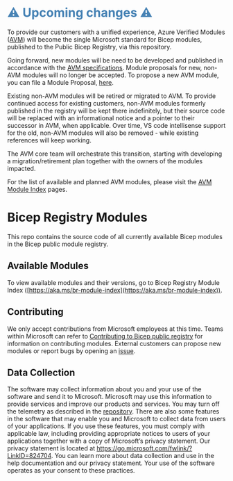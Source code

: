 <h1 style="color: steelblue;">⚠️ Upcoming changes ⚠️</h1>

To provide our customers with a unified experience, Azure Verified Modules ([AVM](https://aka.ms/AVM)) will become the single Microsoft standard for Bicep modules, published to the Public Bicep Registry, via this repository.

Going forward, new modules will be need to be developed and published in accordance with the [AVM specifications](https://azure.github.io/Azure-Verified-Modules/specs/module-specs/). Module proposals for new, non-AVM modules will no longer be accepted. To propose a new AVM module, you can file a Module Proposal, [here](https://aka.ms/AVM/ModuleProposal).

Existing non-AVM modules will be retired or migrated to AVM. To provide continued access for existing customers, non-AVM modules formerly published in the registry will be kept there indefinitely, but their source code will be replaced with an informational notice and a pointer to their successor in AVM, when applicable. Over time, VS code intellisense support for the old, non-AVM modules will also be removed - while existing references will keep working.

The AVM core team will orchestrate this transition, starting with developing a migration/retirement plan together with the owners of the modules impacted.

For the list of available and planned AVM modules, please visit the [AVM Module Index](https://aka.ms/AVM/ModuleIndex) pages.

# Bicep Registry Modules

This repo contains the source code of all currently available Bicep modules in the Bicep public module registry.

## Available Modules

To view available modules and their versions, go to Bicep Registry Module Index ([https://aka.ms/br-module-index](https://aka.ms/br-module-index)).

## Contributing

We only accept contributions from Microsoft employees at this time. Teams within Microsoft can refer to [Contributing to Bicep public registry](./CONTRIBUTING.md) for information on contributing modules. External customers can propose new modules or report bugs by opening an [issue](https://github.com/Azure/bicep-registry-modules/issues).

## Data Collection

The software may collect information about you and your use of the software and send it to Microsoft. Microsoft may use this information to provide services and improve our products and services. You may turn off the telemetry as described in the [repository](https://aka.ms/avm/telemetry). There are also some features in the software that may enable you and Microsoft to collect data from users of your applications. If you use these features, you must comply with applicable law, including providing appropriate notices to users of your applications together with a copy of Microsoft’s privacy statement. Our privacy statement is located at <https://go.microsoft.com/fwlink/?LinkID=824704>. You can learn more about data collection and use in the help documentation and our privacy statement. Your use of the software operates as your consent to these practices.
